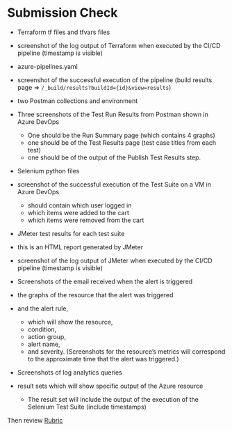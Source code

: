 # Submission Check

- Terraform tf files and tfvars files
- screenshot of the log output of Terraform when executed by the CI/CD pipeline (timestamp is visible)

- azure-pipelines.yaml
- screenshot of the successful execution of the pipeline (build results page => `/_build/results?buildId={id}&view=results`)

- two Postman collections and environment
- Three screenshots of the Test Run Results from Postman shown in Azure DevOps
  - One should be the Run Summary page (which contains 4 graphs)
  - one should be of the Test Results page (test case titles from each test)
  - one should be of the output of the Publish Test Results step.

- Selenium python files
- screenshot of the successful execution of the Test Suite on a VM in Azure DevOps
  - should contain which user logged in
  - which items were added to the cart
  - which items were removed from the cart

-  JMeter test results for each test suite
  - this is an HTML report generated by JMeter
- screenshot of the log output of JMeter when executed by the CI/CD pipeline (timestamp is visible)

- Screenshots of the email received when the alert is triggered
- the graphs of the resource that the alert was triggered
- and the alert rule, 
  - which will show the resource, 
  - condition, 
  - action group, 
  - alert name, 
  - and severity.
(Screenshots for the resource’s metrics will correspond to the approximate time that the alert was triggered.)

- Screenshots of log analytics queries
- result sets which will show specific output of the Azure resource
  - The result set will include the output of the execution of the Selenium Test Suite (include timestamps)

Then review [Rubric](https://review.udacity.com/#!/rubrics/2820/view)